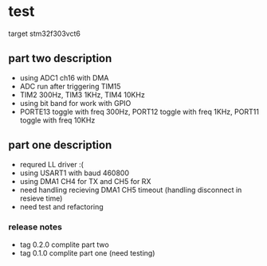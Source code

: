 # test
target stm32f303vct6

## part two description
 * using ADC1 ch16 with DMA
 * ADC run after triggering TIM15
 * TIM2 300Hz, TIM3 1KHz, TIM4 10KHz
 * using bit band for work with GPIO
 * PORTE13 toggle with freq 300Hz, PORT12 toggle with freq 1KHz, PORT11 toggle with freq 10KHz

 ## part one description
 * requred LL driver :(
 * using USART1 with baud 460800
 * using DMA1 CH4 for TX and CH5 for RX
 * need handling recieving DMA1 CH5 timeout (handling disconnect in resieve time)
 * need test and refactoring

### release notes
* tag 0.2.0 complite part two
* tag 0.1.0 complite part one (need testing)


